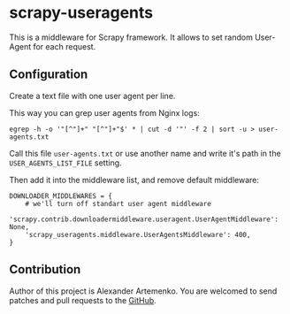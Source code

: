 scrapy-useragents
=================

This is a middleware for Scrapy framework. It allows to set random
User-Agent for each request.

Configuration
-------------

Create a text file with one user agent per line.

This way you can grep user agents from Nginx logs:

    egrep -h -o '"[^"]+" "[^"]+"$' * | cut -d '"' -f 2 | sort -u > user-agents.txt

Call this file `user-agents.txt` or use another name and write it's path
in the `USER_AGENTS_LIST_FILE` setting.

Then add it into the middleware list, and remove default middleware:

    DOWNLOADER_MIDDLEWARES = {
        # we'll turn off standart user agent middleware
        'scrapy.contrib.downloadermiddleware.useragent.UserAgentMiddleware': None,
        'scrapy_useragents.middleware.UserAgentsMiddleware': 400,
    }

Contribution
------------

Author of this project is Alexander Artemenko. You are welcomed to
send patches and pull requests to the [GitHub](https://github.com/svetlyak40wt/scrapy-useragents).
